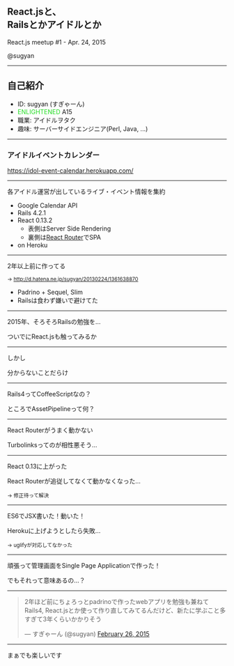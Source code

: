 ## React.jsと、<br/>Railsとかアイドルとか ##

React.js meetup #1 - Apr. 24, 2015

@sugyan

---

## 自己紹介 ##

- ID: sugyan (すぎゃーん)
- <span style="color: #22DD22;">ENLIGHTENED</span> A15
- 職業: アイドルヲタク
- 趣味: サーバーサイドエンジニア(Perl, Java, ...)

---

### アイドルイベントカレンダー ###

https://idol-event-calendar.herokuapp.com/

---

各アイドル運営が出しているライブ・イベント情報を集約

- Google Calendar API
- Rails 4.2.1
- React 0.13.2
  - 表側はServer Side Rendering
  - 裏側は[React Router](https://github.com/rackt/react-router)でSPA
- on Heroku

---

2年以上前に作ってる

<small>→ http://d.hatena.ne.jp/sugyan/20130224/1361638870</small>

- Padrino + Sequel, Slim
- Railsは食わず嫌いで避けてた

---

2015年、そろそろRailsの勉強を…

ついでにReact.jsも触ってみるか

---

しかし

分からないことだらけ

---

Rails4ってCoffeeScriptなの？

ところでAssetPipelineって何？

---

React Routerがうまく動かない

Turbolinksってのが相性悪そう…

---

React 0.13に上がった

React Routerが追従してなくて動かなくなった…

<small>→ 修正待って解決</small>

---

ES6でJSX書いた！動いた！

Herokuに上げようとしたら失敗…

<small>→ uglifyが対応してなかった</small>

---

頑張って管理画面をSingle Page Applicationで作った！

でもそれって意味あるの…？

---

<blockquote style="text-align: left;" class="twitter-tweet" lang="en"><p>2年ほど前にちょろっとpadrinoで作ったwebアプリを勉強も兼ねてRails4, React.jsとか使って作り直してみてるんだけど、新たに学ぶこと多すぎて3年くらいかかりそう</p>&mdash; すぎゃーん (@sugyan) <a href="https://twitter.com/sugyan/status/570941998451916801">February 26, 2015</a></blockquote>
<script async src="//platform.twitter.com/widgets.js" charset="utf-8"></script>

---

まぁでも楽しいです
